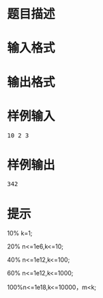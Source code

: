 

# 题目描述



# 输入格式



# 输出格式



# 样例输入


<pre>10 2 3
</pre>

# 样例输出


<pre>342
</pre>

# 提示


<p>
10% k=1;
</p>
<p>
20% n&lt;=1e6,k&lt;=10;
</p>
<p>
40% n&lt;=1e12,k&lt;=100;
</p>
<p>
60% n&lt;=1e12,k&lt;=1000;
</p>
<p>
100%n&lt;=1e18,k&lt;=10000，m&lt;k;
</p>
